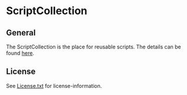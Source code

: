 # ScriptCollection

## General

The ScriptCollection is the place for reusable scripts.
The details can be found [here](https://github.com/anionDev/ScriptCollection/tree/main/ScriptCollection).

## License

See [License.txt](https://raw.githubusercontent.com/anionDev/ScriptCollection/main/License.txt) for license-information.
